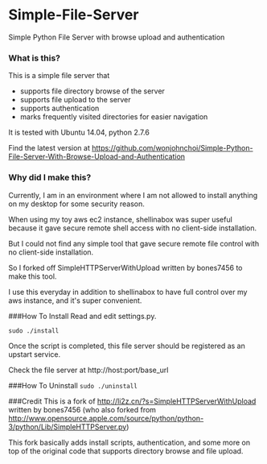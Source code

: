 # Simple-File-Server
Simple Python File Server with browse upload and authentication

### What is this?
This is a simple file server that
* supports file directory browse of the server
* supports file upload to the server
* supports authentication
* marks frequently visited directories for easier navigation

It is tested with Ubuntu 14.04, python 2.7.6

Find the latest version at https://github.com/wonjohnchoi/Simple-Python-File-Server-With-Browse-Upload-and-Authentication

### Why did I make this?
Currently, I am in an environment where I am not allowed to install anything on my desktop for some security reason.

When using my toy aws ec2 instance, shellinabox was super useful because it gave secure remote shell access with no client-side installation.

But I could not find any simple tool that gave secure remote file control with no client-side installation.

So I forked off SimpleHTTPServerWithUpload written by bones7456 to make this tool.

I use this everyday in addition to shellinabox to have full control over my aws instance, and it's super convenient.

###How To Install
Read and edit settings.py.

`sudo ./install`

Once the script is completed, this file server should be registered as an upstart service.

Check the file server at http://host:port/base_url

###How To Uninstall
`sudo ./uninstall`

###Credit
This is a fork of http://li2z.cn/?s=SimpleHTTPServerWithUpload written by bones7456 (who also forked from http://www.opensource.apple.com/source/python/python-3/python/Lib/SimpleHTTPServer.py)

This fork basically adds install scripts, authentication, and some more on top of the original code that supports directory browse and file upload.
